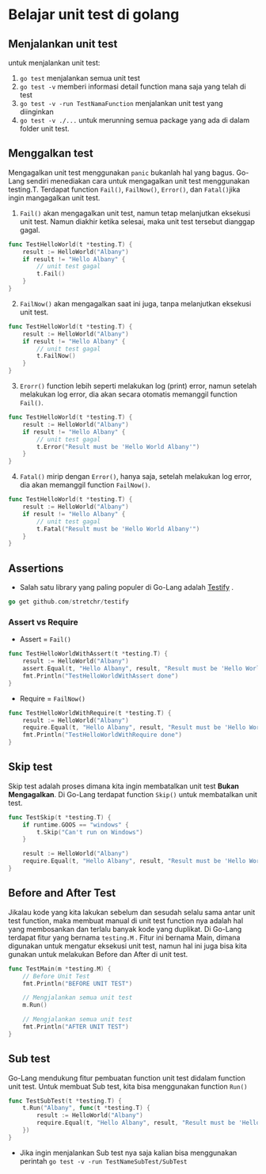 # Belajar unit test di golang

## Menjalankan unit test
untuk menjalankan unit test:
1. ``go test`` menjalankan semua unit test
2. ``go test -v`` memberi informasi detail function mana saja yang telah di test
3. ``go test -v -run TestNamaFunction`` menjalankan unit test yang diinginkan
4. ``go test -v ./...`` untuk merunning semua package yang ada di dalam folder unit test.

## Menggalkan test
Mengagalkan unit test menggunakan ``panic`` bukanlah hal yang bagus. Go-Lang sendiri menediakan cara untuk mengagalkan unit test menggunakan testing.T. Terdapat function ``Fail()``, ``FailNow()``, ``Error()``, dan ``Fatal()``jika ingin mangagalkan unit test.

1. ``Fail()`` akan mengagalkan unit test, namun tetap melanjutkan eksekusi unit test. Namun diakhir ketika selesai, maka unit test tersebut dianggap gagal.
```go
func TestHelloWorld(t *testing.T) {
	result := HelloWorld("Albany")
	if result != "Hello Albany" {
		// unit test gagal
		t.Fail()
	}
}
```
2. ``FailNow()`` akan mengagalkan saat ini juga, tanpa melanjutkan eksekusi unit test.
```go
func TestHelloWorld(t *testing.T) {
	result := HelloWorld("Albany")
	if result != "Hello Albany" {
		// unit test gagal
		t.FailNow()
	}
}
```
3. ``Erorr()`` function lebih seperti melakukan log (print) error, namun setelah melakukan log error, dia akan secara otomatis memanggil function ``Fail()``.
```go
func TestHelloWorld(t *testing.T) {
	result := HelloWorld("Albany")
	if result != "Hello Albany" {
		// unit test gagal
		t.Error("Result must be 'Hello World Albany'")
	}
}
```
4. ``Fatal()`` mirip dengan ``Error()``, hanya saja, setelah melakukan log error, dia akan memanggil function ``FailNow()``.
```go
func TestHelloWorld(t *testing.T) {
	result := HelloWorld("Albany")
	if result != "Hello Albany" {
		// unit test gagal
		t.Fatal("Result must be 'Hello World Albany'")
	}
}
```

## Assertions
- Salah satu library yang paling populer di Go-Lang adalah 
[Testify](https://github.com/stretchr/testify) .
```go
go get github.com/stretchr/testify
```
### Assert vs Require
- Assert = ``Fail()``
```go
func TestHelloWorldWithAssert(t *testing.T) {
	result := HelloWorld("Albany")
	assert.Equal(t, "Hello Albany", result, "Result must be 'Hello World Albany'")
	fmt.Println("TestHelloWorldWithAssert done")
}
```
- Require = ``FailNow()``
```go
func TestHelloWorldWithRequire(t *testing.T) {
	result := HelloWorld("Albany")
	require.Equal(t, "Hello Albany", result, "Result must be 'Hello World Albany'")
	fmt.Println("TestHelloWorldWithRequire done")
}
```
## Skip test
Skip test adalah proses dimana kita ingin membatalkan unit test **Bukan Mengagalkan**. Di Go-Lang terdapat function ``Skip()`` untuk membatalkan unit test.
```go
func TestSkip(t *testing.T) {
	if runtime.GOOS == "windows" {
		t.Skip("Can't run on Windows")
	}

	result := HelloWorld("Albany")
	require.Equal(t, "Hello Albany", result, "Result must be 'Hello World Albany'")
}
```

## Before and After Test
Jikalau kode yang kita lakukan sebelum dan sesudah selalu sama antar unit test function, maka membuat manual di unit test function nya adalah hal yang membosankan dan terlalu banyak kode yang duplikat. Di Go-Lang terdapat fitur yang bernama ``testing.M`` . Fitur ini bernama Main, dimana digunakan untuk mengatur eksekusi unit test, namun hal ini juga bisa kita gunakan untuk melakukan Before dan After di unit test.
```go
func TestMain(m *testing.M) {
	// Before Unit Test
	fmt.Println("BEFORE UNIT TEST")

	// Mengjalankan semua unit test
	m.Run()

	// Mengjalankan semua unit test
	fmt.Println("AFTER UNIT TEST")
}
```

## Sub test
Go-Lang mendukung fitur pembuatan function unit test didalam function unit test. Untuk membuat Sub test, kita bisa menggunakan function ``Run()``
```go
func TestSubTest(t *testing.T) {
	t.Run("Albany", func(t *testing.T) {
		result := HelloWorld("Albany")
		require.Equal(t, "Hello Albany", result, "Result must be 'Hello World Albany'")
	})
}
```
- Jika ingin menjalankan Sub test nya saja kalian bisa menggunakan perintah ``go test -v -run TestNameSubTest/SubTest``